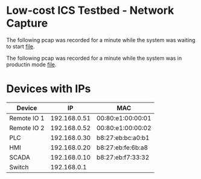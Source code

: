 # Low-cost ICS Testbed - Network Capture

The following pcap was recorded for a minute while the system was waiting to start [file](capture_off.pcap). 

The following pcap was recorded for a minute while the system was in productin mode [file](capture_producing.pcap).

# Devices with IPs

| Device        | IP            | MAC               |
| ------------- | ------------- | ----------------- |
| Remote IO 1   | 192.168.0.51  | 00:80:e1:00:00:01 |
| Remote IO 2   | 192.168.0.52  | 00:80:e1:00:00:02 |
| PLC           | 192.168.0.30  | b8:27:eb:bc:a0:b1 |
| HMI           | 192.168.0.20  | b8:27:eb:fe:6b:a8 |
| SCADA         | 192.168.0.10  | b8:27:eb:f7:33:32 |
| Switch        | 192.168.0.1   |                   |
